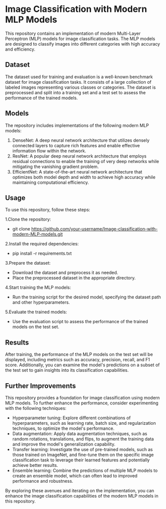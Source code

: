 # Image Classification with Modern MLP Models

This repository contains an implementation of modern Multi-Layer Perceptron (MLP) models for image classification tasks. The MLP models are designed to classify images into different categories with high accuracy and efficiency.

## Dataset
The dataset used for training and evaluation is a well-known benchmark dataset for image classification tasks. It consists of a large collection of labeled images representing various classes or categories. The dataset is preprocessed and split into a training set and a test set to assess the performance of the trained models.

## Models
The repository includes implementations of the following modern MLP models:

1. DenseNet: A deep neural network architecture that utilizes densely connected layers to capture rich features and enable effective information flow within the network.
2. ResNet: A popular deep neural network architecture that employs residual connections to enable the training of very deep networks while mitigating the vanishing gradient problem.
3. EfficientNet: A state-of-the-art neural network architecture that optimizes both model depth and width to achieve high accuracy while maintaining computational efficiency.

## Usage
To use this repository, follow these steps:

1.Clone the repository:
- git clone https://github.com/your-username/Image-classification-with-modern-MLP-models.git

2.Install the required dependencies:
- pip install -r requirements.txt

3.Prepare the dataset:

- Download the dataset and preprocess it as needed.
- Place the preprocessed dataset in the appropriate directory.

4.Start training the MLP models:
- Run the training script for the desired model, specifying the dataset path and other hyperparameters.

5.Evaluate the trained models:
- Use the evaluation script to assess the performance of the trained models on the test set.

## Results
After training, the performance of the MLP models on the test set will be displayed, including metrics such as accuracy, precision, recall, and F1 score. Additionally, you can examine the model's predictions on a subset of the test set to gain insights into its classification capabilities.

## Further Improvements
This repository provides a foundation for image classification using modern MLP models. To further enhance the performance, consider experimenting with the following techniques:

- Hyperparameter tuning: Explore different combinations of hyperparameters, such as learning rate, batch size, and regularization techniques, to optimize the model's performance.
- Data augmentation: Apply data augmentation techniques, such as random rotations, translations, and flips, to augment the training data and improve the model's generalization capability.
- Transfer learning: Investigate the use of pre-trained models, such as those trained on ImageNet, and fine-tune them on the specific image classification task to leverage their learned features and potentially achieve better results.
- Ensemble learning: Combine the predictions of multiple MLP models to create an ensemble model, which can often lead to improved performance and robustness.


By exploring these avenues and iterating on the implementation, you can enhance the image classification capabilities of the modern MLP models in this repository.
